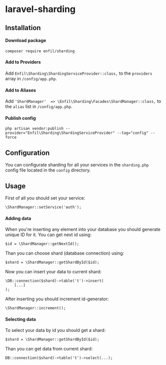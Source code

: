 # laravel-sharding

## Installation

#### Download package  
`composer require enfil/sharding`

#### Add to Providers 
Add `Enfil\Sharding\ShardingServiceProvider::class,` to the `providers` array in `/config/app.php`.

#### Add to Aliases
Add `'ShardManager'  => \Enfil\Sharding\Facades\ShardManager::class,` to the `alias` list in `/config/app.php`.

#### Publish config
`php artisan vendor:publish --provider="Enfil\Sharding\ShardingServiceProvider" --tag="config" --force`

## Configuration

You can configurate sharding for all your services in the `sharding.php` config file located in the `config` directory.

## Usage

First of all you should set your service:

`\ShardManager::setService('auth');`

#### Adding data
When you're inserting any element into your database you should generate unique ID for it.
You can get next id using:

`$id = \ShardManager::getNextId();`

Than you can choose shard (database connection) using:

`$shard = \ShardManager::getShardById($id);`

Now you can insert your data to current shard:

```
\DB::connection($shard)->table('t')->insert(
    [...]
);
```

After inserting you should increment id-generator:

`\ShardManager::increment();`

#### Selecting data
To select your data by id you should get a shard:

`$shard = \ShardManager::getShardById($id);`

Than you can get data from current shard:

`DB::connection($shard)->table('t')->select(...);`
